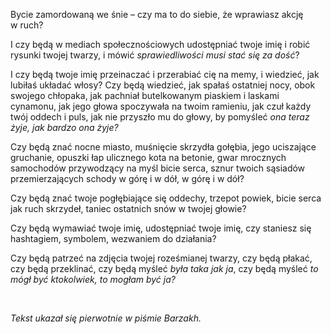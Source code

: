 Bycie zamordowaną we śnie – czy ma to do siebie, że wprawiasz akcję w&nbsp;ruch?

I&nbsp;czy będą w&nbsp;mediach społecznościowych udostępniać twoje imię i&nbsp;robić rysunki twojej twarzy, i&nbsp;mówić *sprawiedliwości musi stać się za dość*?

I&nbsp;czy będą twoje imię przeinaczać i&nbsp;przerabiać cię na memy, i&nbsp;wiedzieć, jak lubiłaś układać włosy? Czy będą wiedzieć, jak spałaś ostatniej nocy, obok swojego chłopaka, jak pachniał butelkowanym piaskiem i&nbsp;laskami cynamonu, jak jego głowa spoczywała na twoim ramieniu, jak czuł każdy twój oddech i&nbsp;puls, jak nie przyszło mu do głowy, by pomyśleć *ona teraz żyje, jak bardzo ona żyje?*

Czy będą znać nocne miasto, muśnięcie skrzydła gołębia, jego uciszające gruchanie, opuszki łap ulicznego kota na betonie, gwar mrocznych samochodów przywodzący na myśl bicie serca, sznur twoich sąsiadów przemierzających schody w&nbsp;górę i&nbsp;w dół, w&nbsp;górę i&nbsp;w dół?

Czy będą znać twoje pogłębiające się oddechy, trzepot powiek, bicie serca jak ruch skrzydeł, taniec ostatnich snów w&nbsp;twojej głowie?

Czy będą wymawiać twoje imię, udostępniać twoje imię, czy staniesz się hashtagiem, symbolem, wezwaniem do działania?

Czy będą patrzeć na zdjęcia twojej roześmianej twarzy, czy będą płakać, czy będą przeklinać, czy będą myśleć *była taka jak ja*, czy będą myśleć *to mógł być ktokolwiek, to mogłam być ja?*

<br/>

*Tekst ukazał się pierwotnie w&nbsp;piśmie Barzakh.*